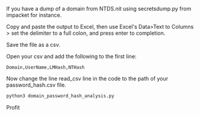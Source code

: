 If you have a dump of a domain from NTDS.nit using secretsdump.py from impacket for instance. 

Copy and paste the output to Excel, then use Excel's Data>Text to Columns > set the delimiter to a full colon, and press enter to completion.

Save the file as a csv.

Open your csv and add the following to the first line:
```csv
Domain,UserName,LMHash,NTHash
```

Now change the line read_csv line in the code to the path of your password_hash.csv file. 

```sh
python3 domain_password_hash_analysis.py
```

Profit
